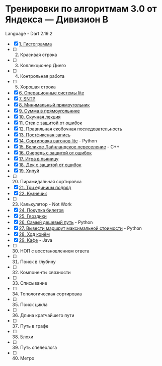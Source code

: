 # Тренировки по алгоритмам 3.0 от Яндекса — Дивизион B
Language - Dart 2.19.2
- [x] [1. Гистограмма](1)
- [ ] 2. Красивая строка
- [ ] 3. Коллекционер Диего
- [ ] 4. Контрольная работа
- [ ] 5. Хорошая строка
- [x] [6. Операционные системы lite](6)
- [x] [7. SNTP](7)
- [x] [8. Минимальный прямоугольник](8)
- [x] [9. Сумма в прямоугольнике](9)
- [x] [10. Скучная лекция](10)
- [x] [11. Стек с защитой от ошибок](11)
- [x] [12. Правильная скобочная последовательность](12)
- [x] [13. Постфиксная запись](13)
- [x] [14. Сортировка вагонов lite](14) - Python
- [x] [15. Великое Лайнландское переселение](15) - C++
- [x] [16. Очередь с защитой от ошибок](16)
- [x] [17. Игра в пьяницу](17)
- [x] [18. Дек с защитой от ошибок](18)
- [x] [19. Хипуй](19)
- [ ] 20. Пирамидальная сортировка
- [x] [21. Три единицы подряд](21)
- [x] [22. Кузнечик](22)
- [ ] 23. Калькулятор - Not Work
- [x] [24. Покупка билетов](24)
- [x] [25. Гвоздики](25)
- [x] [26. Самый дешевый путь](26) - Python
- [x] [27. Вывести маршрут максимальной стоимости](27) - Python
- [x] [28. Ход конём](28)
- [x] [29. Кафе](29) - Java
- [ ] 30. НОП с восстановлением ответа
- [ ] 31. Поиск в глубину
- [ ] 32. Компоненты связности
- [ ] 33. Списывание
- [ ] 34. Топологическая сортировка
- [ ] 35. Поиск цикла
- [ ] 36. Длина кратчайшего пути
- [ ] 37. Путь в графе
- [ ] 38. Блохи
- [ ] 39. Путь спелеолога
- [ ] 40. Метро
